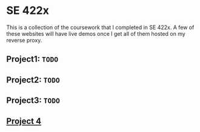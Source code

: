 # SE 422x

This is a collection of the coursework that I completed in SE 422x. A few of these websites will have live demos once I get all of them hosted on my reverse proxy.

## Project1: `TODO`

## Project2: `TODO`

## Project3: `TODO`

## [Project 4](https://se422x.wyattduber.com)
